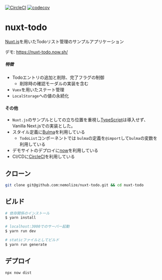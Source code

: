 [![CircleCI](https://circleci.com/gh/nemolize/nuxt-todo/tree/master.svg?style=svg)](https://circleci.com/gh/nemolize/nuxt-todo/tree/master)
[![codecov](https://codecov.io/gh/nemolize/nuxt-todo/branch/master/graph/badge.svg)](https://codecov.io/gh/nemolize/nuxt-todo)

# nuxt-todo

[Nuxt.js](https://nuxtjs.org)を用いたTodoリスト管理のサンプルアプリケーション

デモ: https://nuxt-todo.now.sh/

##### 特徴
* Todoエントリの追加と削除、完了フラグの制御
  * 削除時の確認モーダルの実装を含む
* `Vuex`を用いたステート管理
* `LocalStorage`への値の永続化

#### その他
* `Nuxt.js`のサンプルとしての立ち位置を重視し[TypeScript](https://www.typescriptlang.org/)は導入せず、Vanilla Next.jsでの実装とした。
* スタイル定義に[Bulma](http://bulma.io)を利用している
  * `TodoList`コンポーネントでは `bulma`の定義を`@import`して`bulma`の変数を利用している
* デモサイトのデプロイに[now](https://zeit.co/now)を利用している
* CI/CDに[CircleCI](https://circleci.com)を利用している

## クローン

```bash
git clone git@github.com:nemolize/nuxt-todo.git && cd nuxt-todo
```

## ビルド

```bash
# 依存関係のインストール
$ yarn install

# localhost:3000でのサーバー起動
$ yarn run dev

# staticファイルとしてビルド
$ yarn run generate
```

## デプロイ
```bash
npx now dist
```
